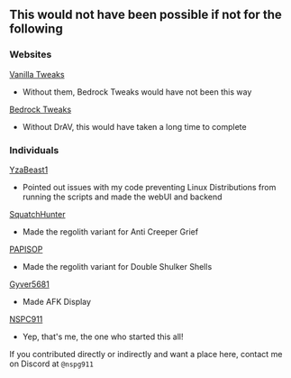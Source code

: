 ## This would not have been possible if not for the following

### Websites
[Vanilla Tweaks](https://vanillatweaks.net)
- Without them, Bedrock Tweaks would have not been this way

[Bedrock Tweaks](https://bedrocktweaks.net)
- Without DrAV, this would have taken a long time to complete

### Individuals<br>
[YzaBeast1](https://github.com/yzabeast1)
- Pointed out issues with my code preventing Linux Distributions from running the scripts and made the webUI and backend

[SquatchHunter](https://github.com/SquatchHunter)
- Made the regolith variant for Anti Creeper Grief

[PAPISOP](https://github.com/PAPISOP)
- Made the regolith variant for Double Shulker Shells

[Gyver5681](https://github.com/gyver5681)
- Made AFK Display

[NSPC911](https://github.com/NSPC911)
- Yep, that's me, the one who started this all!

If you contributed directly or indirectly and want a place here, contact me on Discord at `@nspg911`
